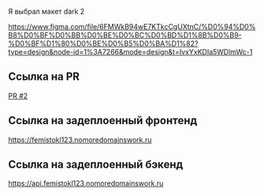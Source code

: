 Я выбрал макет dark 2

https://www.figma.com/file/6FMWkB94wE7KTkcCgUXtnC/%D0%94%D0%B8%D0%BF%D0%BB%D0%BE%D0%BC%D0%BD%D1%8B%D0%B9-%D0%BF%D1%80%D0%BE%D0%B5%D0%BA%D1%82?type=design&node-id=1%3A7266&mode=design&t=IvxYxKDIa5WDlmWc-1


## Ссылка на PR

[PR #2](https://github.com/Femistokl-123/movies-explorer-frontend/pull/2)

## Ссылка на задеплоенный фронтенд

https://femistokl123.nomoredomainswork.ru

## Ссылка на задеплоенный бэкенд

https://api.femistokl123.nomoredomainswork.ru
